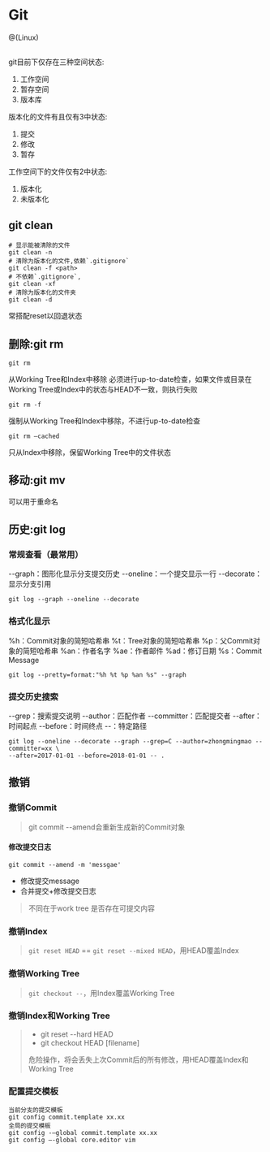 # Git

@(Linux)

## 

git目前下仅存在三种空间状态:
1. 工作空间
2. 暂存空间
3. 版本库

版本化的文件有且仅有3中状态:
1. 提交
2. 修改
3. 暂存

工作空间下的文件仅有2中状态:
1. 版本化
2. 未版本化


## git clean

```
# 显示能被清除的文件
git clean -n
# 清除为版本化的文件,依赖`.gitignore`
git clean -f <path>
# 不依赖`.gitignore`,
git clean -xf
# 清除为版本化的文件夹
git clean -d
```
常搭配reset以回退状态

## 删除:git rm
```
git rm
```
从Working Tree和Index中移除
必须进行up-to-date检查，如果文件或目录在Working Tree或Index中的状态与HEAD不一致，则执行失败


```
git rm -f
```
强制从Working Tree和Index中移除，不进行up-to-date检查

```
git rm –cached
```

只从Index中移除，保留Working Tree中的文件状态

## 移动:git mv

可以用于重命名

## 历史:git log

### 常规查看（最常用）

--graph：图形化显示分支提交历史
--oneline：一个提交显示一行
--decorate：显示分支引用

```
git log --graph --oneline --decorate
```

### 格式化显示

%h：Commit对象的简短哈希串
%t：Tree对象的简短哈希串
%p：父Commit对象的简短哈希串
%an：作者名字
%ae：作者邮件
%ad：修订日期
%s：Commit Message

```
git log --pretty=format:"%h %t %p %an %s" --graph
```


### 提交历史搜索

--grep：搜索提交说明
--author：匹配作者
--committer：匹配提交者
--after：时间起点
--before：时间终点
--：特定路径

```
git log --oneline --decorate --graph --grep=C --author=zhongmingmao --committer=xx \
--after=2017-01-01 --before=2018-01-01 -- .
```

## 撤销

### 撤销Commit

> git commit --amend会重新生成新的Commit对象

#### 修改提交日志
```
git commit --amend -m 'messgae'
```
* 修改提交message
* 合并提交+修改提交日志

> 不同在于work tree 是否存在可提交内容

### 撤销Index

> `git reset HEAD` == `git reset --mixed HEAD`，用HEAD覆盖Index


### 撤销Working Tree

> `git checkout --`，用Index覆盖Working Tree

### 撤销Index和Working Tree


> * git reset --hard HEAD
> * git checkout HEAD [filename]
> 
> 危险操作，将会丢失上次Commit后的所有修改，用HEAD覆盖Index和Working Tree


### 配置提交模板
```
当前分支的提交模板
git config commit.template xx.xx
全局的提交模板
git config -–global commit.template xx.xx
git config –-global core.editor vim
```
